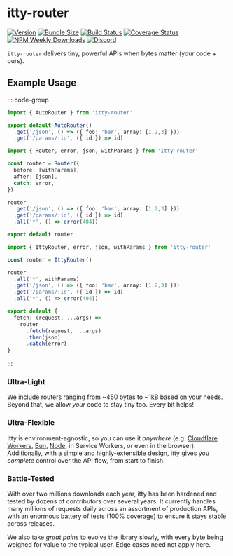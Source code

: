 # itty-router

[![Version](https://img.shields.io/npm/v/itty-router.svg?style=flat-square)](https://npmjs.com/package/itty-router)
[![Bundle Size](https://deno.bundlejs.com/?q=itty-router/Router&badge&badge-style=flat-square)](https://deno.bundlejs.com/?q=itty-router/Router)
[![Build Status](https://img.shields.io/github/actions/workflow/status/kwhitley/itty-router/verify.yml?branch=v4.x&style=flat-square)](https://github.com/kwhitley/itty-router/actions/workflows/verify.yml)
[![Coverage Status](https://img.shields.io/coveralls/github/kwhitley/itty-router/v4.x?style=flat-square)](https://coveralls.io/github/kwhitley/itty-router?branch=v4.x)
[![NPM Weekly Downloads](https://img.shields.io/npm/dw/itty-router?style=flat-square)](https://npmjs.com/package/itty-router)
[![Discord](https://img.shields.io/discord/832353585802903572?label=Discord&logo=Discord&style=flat-square&logoColor=fff)](https://discord.gg/53vyrZAu9u)

`itty-router` delivers tiny, powerful APIs when bytes matter (your code + ours).

## Example Usage

::: code-group

```ts [AutoRouter (1kB)]
import { AutoRouter } from 'itty-router'

export default AutoRouter()
  .get('/json', () => ({ foo: 'bar', array: [1,2,3] }))
  .get('/params/:id', ({ id }) => id)
```

```ts [Router (550 bytes)]
import { Router, error, json, withParams } from 'itty-router'

const router = Router({
  before: [withParams],
  after: [json],
  catch: error,
})

router
  .get('/json', () => ({ foo: 'bar', array: [1,2,3] }))
  .get('/params/:id', ({ id }) => id)
  .all('*', () => error(404))

export default router
```


```ts [IttyRouter (460 bytes)]
import { IttyRouter, error, json, withParams } from 'itty-router'

const router = IttyRouter()

router
  .all('*', withParams)
  .get('/json', () => ({ foo: 'bar', array: [1,2,3] }))
  .get('/params/:id', ({ id }) => id)
  .all('*', () => error(404))

export default {
  fetch: (request, ...args) => 
    router
      .fetch(request, ...args)
      .then(json)
      .catch(error)
}
```

:::

### Ultra-Light
We include routers ranging from ~450 bytes to ~1kB based on your needs.  Beyond that, we allow _your_ code to stay tiny too.  Every bit helps!

### Ultra-Flexible
Itty is environment-agnostic, so you can use it _anywhere_ (e.g. [Cloudflare Workers](/itty-router/runtimes/cloudflare-workers), [Bun](/itty-router/runtimes/bun), [Node](/itty-router/runtimes/node), in Service Workers, or even in the browser). Additionally, with a simple and highly-extensible design, itty gives you *complete* control over the API flow, from start to finish.

### Battle-Tested
With over two millions downloads each year, itty has been hardened and tested by dozens of contributors over several years. It currently handles many millions of requests daily across an assortment of production APIs, with an enormous battery of tests (100% coverage) to ensure it stays stable across releases.

We also take *great pains* to evolve the library slowly, with every byte being weighed for value to the typical user.  Edge cases need not apply here.
